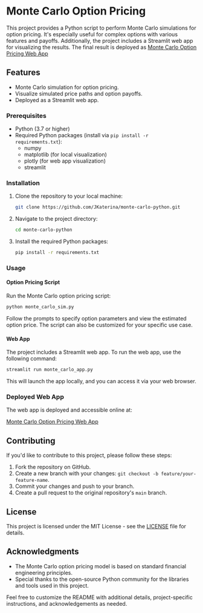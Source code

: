 # Monte Carlo Option Pricing

This project provides a Python script to perform Monte Carlo simulations for option pricing. It's especially useful for complex options with various features and payoffs. Additionally, the project includes a Streamlit web app for visualizing the results. The final result is deployed as [Monte Carlo Option Pricing Web App](https://monte-carlo-python-dt2dhksgf6cyltzm3seiad.streamlit.app/)

## Features

- Monte Carlo simulation for option pricing.
- Visualize simulated price paths and option payoffs.
- Deployed as a Streamlit web app.

### Prerequisites

- Python (3.7 or higher)
- Required Python packages (install via `pip install -r requirements.txt`):
  - numpy
  - matplotlib (for local visualization)
  - plotly (for web app visualization)
  - streamlit

### Installation

1. Clone the repository to your local machine:

   ```bash
   git clone https://github.com/JKaterina/monte-carlo-python.git
   ```

2. Navigate to the project directory:

   ```bash
   cd monte-carlo-python
   ```

3. Install the required Python packages:

   ```bash
   pip install -r requirements.txt
   ```

### Usage

#### Option Pricing Script

Run the Monte Carlo option pricing script:

```bash
python monte_carlo_sim.py
```

Follow the prompts to specify option parameters and view the estimated option price. The script can also be customized for your specific use case.

#### Web App

The project includes a Streamlit web app. To run the web app, use the following command:

```bash
streamlit run monte_carlo_app.py
```

This will launch the app locally, and you can access it via your web browser.

### Deployed Web App

The web app is deployed and accessible online at:

[Monte Carlo Option Pricing Web App](https://monte-carlo-python-dt2dhksgf6cyltzm3seiad.streamlit.app/)

## Contributing

If you'd like to contribute to this project, please follow these steps:

1. Fork the repository on GitHub.
2. Create a new branch with your changes: `git checkout -b feature/your-feature-name`.
3. Commit your changes and push to your branch.
4. Create a pull request to the original repository's `main` branch.

## License

This project is licensed under the MIT License - see the [LICENSE](LICENSE) file for details.

## Acknowledgments

- The Monte Carlo option pricing model is based on standard financial engineering principles.
- Special thanks to the open-source Python community for the libraries and tools used in this project.

Feel free to customize the README with additional details, project-specific instructions, and acknowledgements as needed.
